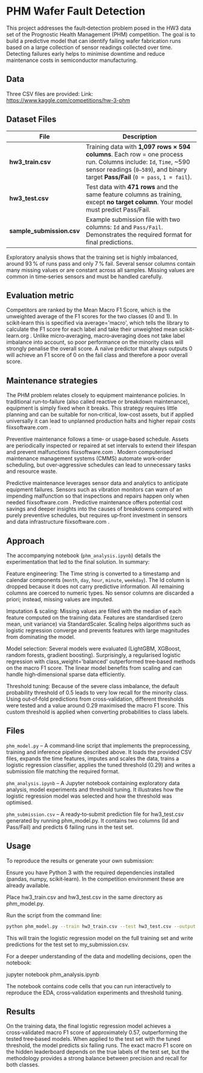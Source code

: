 # PHM Wafer Fault Detection

This project addresses the fault‐detection problem posed in the HW3 data set of the Prognostic Health Management (PHM) competition. The goal is to build a predictive model that can identify failing wafer fabrication runs based on a large collection of sensor readings collected over time. Detecting failures early helps to minimise downtime and reduce maintenance costs in semiconductor manufacturing.

## Data

Three CSV files are provided:
Link:
https://www.kaggle.com/competitions/hw-3-phm

## Dataset Files

| File                  | Description                                                                                                            |
|------------------------|------------------------------------------------------------------------------------------------------------------------|
| **hw3_train.csv**      | Training data with **1,097 rows × 594 columns**. Each row = one process run. Columns include: `Id`, `Time`, ~590 sensor readings (`0–589`), and binary target **Pass/Fail** (`0 = pass`, `1 = fail`). |
| **hw3_test.csv**       | Test data with **471 rows** and the same feature columns as training, except **no target column**. Your model must predict Pass/Fail. |
| **sample_submission.csv** | Example submission file with two columns: `Id` and `Pass/Fail`. Demonstrates the required format for final predictions. |


Exploratory analysis shows that the training set is highly imbalanced, around 93 % of runs pass and only 7 % fail. Several sensor columns contain many missing values or are constant across all samples. Missing values are common in time‐series sensors and must be handled carefully.

## Evaluation metric

Competitors are ranked by the Mean Macro F1 Score, which is the unweighted average of the F1 scores for the two classes (0 and 1). In scikit‑learn this is specified via average='macro', which tells the library to calculate the F1 score for each label and take their unweighted mean
scikit-learn.org
. Unlike micro‑averaging, macro‑averaging does not take label imbalance into account, so poor performance on the minority class will strongly penalise the overall score. A naïve predictor that always outputs 0 will achieve an F1 score of 0 on the fail class and therefore a poor overall score.

## Maintenance strategies

The PHM problem relates closely to equipment maintenance policies. In traditional run‑to‑failure (also called reactive or breakdown maintenance), equipment is simply fixed when it breaks. This strategy requires little planning and can be suitable for non‑critical, low‑cost assets, but if applied universally it can lead to unplanned production halts and higher repair costs
fiixsoftware.com
.

Preventive maintenance follows a time‑ or usage‑based schedule. Assets are periodically inspected or repaired at set intervals to extend their lifespan and prevent malfunctions
fiixsoftware.com
. Modern computerised maintenance management systems (CMMS) automate work‑order scheduling, but over‑aggressive schedules can lead to unnecessary tasks and resource waste.

Predictive maintenance leverages sensor data and analytics to anticipate equipment failures. Sensors such as vibration monitors can warn of an impending malfunction so that inspections and repairs happen only when needed
fiixsoftware.com
. Predictive maintenance offers potential cost savings and deeper insights into the causes of breakdowns compared with purely preventive schedules, but requires up‑front investment in sensors and data infrastructure
fiixsoftware.com
.

## Approach

The accompanying notebook (`phm_analysis.ipynb`) details the experimentation that led to the final solution. In summary:

Feature engineering: The Time string is converted to a timestamp and calendar components (`month`, `day`, `hour`, `minute`, `weekday`). The Id column is dropped because it does not carry predictive information. All remaining columns are coerced to numeric types. No sensor columns are discarded a priori; instead, missing values are imputed.

Imputation & scaling: Missing values are filled with the median of each feature computed on the training data. Features are standardised (zero mean, unit variance) via StandardScaler. Scaling helps algorithms such as logistic regression converge and prevents features with large magnitudes from dominating the model.

Model selection: Several models were evaluated (LightGBM, XGBoost, random forests, gradient boosting). Surprisingly, a regularised logistic regression with class_weight='balanced' outperformed tree‐based methods on the macro F1 score. The linear model benefits from scaling and can handle high‐dimensional sparse data efficiently.

Threshold tuning: Because of the severe class imbalance, the default probability threshold of 0.5 leads to very low recall for the minority class. Using out‐of‐fold predictions from cross‑validation, different thresholds were tested and a value around 0.29 maximised the macro F1 score. This custom threshold is applied when converting probabilities to class labels.

## Files

`phm_model.py` – A command‑line script that implements the preprocessing, training and inference pipeline described above. It loads the provided CSV files, expands the time features, imputes and scales the data, trains a logistic regression classifier, applies the tuned threshold (0.29) and writes a submission file matching the required format.

`phm_analysis.ipynb` – A Jupyter notebook containing exploratory data analysis, model experiments and threshold tuning. It illustrates how the logistic regression model was selected and how the threshold was optimised.

`phm_submission.csv` – A ready‑to‑submit prediction file for hw3_test.csv generated by running phm_model.py. It contains two columns (Id and Pass/Fail) and predicts 6 failing runs in the test set.

## Usage

To reproduce the results or generate your own submission:

Ensure you have Python 3 with the required dependencies installed (pandas, numpy, scikit‑learn). In the competition environment these are already available.

Place hw3_train.csv and hw3_test.csv in the same directory as phm_model.py.

Run the script from the command line:

```bash
python phm_model.py --train hw3_train.csv --test hw3_test.csv --output my_submission.csv
```

This will train the logistic regression model on the full training set and write predictions for the test set to my_submission.csv.

For a deeper understanding of the data and modelling decisions, open the notebook:

jupyter notebook phm_analysis.ipynb


The notebook contains code cells that you can run interactively to reproduce the EDA, cross‑validation experiments and threshold tuning.

## Results

On the training data, the final logistic regression model achieves a cross‑validated macro F1 score of approximately 0.57, outperforming the tested tree‐based models. When applied to the test set with the tuned threshold, the model predicts six failing runs. The exact macro F1 score on the hidden leaderboard depends on the true labels of the test set, but the methodology provides a strong balance between precision and recall for both classes.
